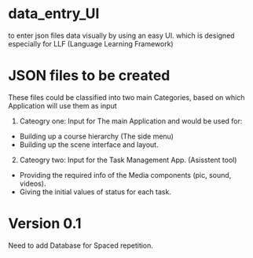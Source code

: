 # data_entry_UI
to enter json files data visually by using an easy UI. which is designed especially for LLF (Language Learning Framework)


# JSON files to be created
These files could be classified into two main Categories, based on which Application will use them as input

1. Cateogry one: Input for The main Application
and would be used for:
+ Building up a course hierarchy (The side menu)
+ Building up the scene interface and layout.

2. Cateogry two: Input for the Task Management App. (Asisstent tool)
+ Providing the required info of the Media components (pic, sound, videos).
+ Giving the initial values of status for each task.

# Version 0.1 

Need to add Database for Spaced repetition.

